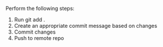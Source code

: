 Perform the following steps:

1. Run git add .
2. Create an appropriate commit message based on changes
3. Commit changes
4. Push to remote repo